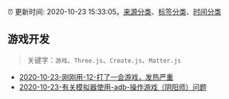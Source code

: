 :alarm_clock: 更新时间: 2020-10-23 15:33:05。[来源分类](../README.md)、[标签分类](../TAGS.md)、[时间分类](../TIMELINE.md)

## 游戏开发


> 关键字：`游戏`、`Three.js`、`Create.js`、`Matter.js`



- [2020-10-23-刚刚用-12-打了一会游戏，发热严重](https://www.v2ex.com/t/718021) 
- [2020-10-23-有关模拟器使用-adb-操作游戏（阴阳师）问题](https://www.v2ex.com/t/718009) 